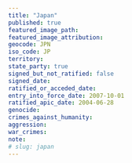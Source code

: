 ```yaml
---
title: "Japan"
published: true
featured_image_path:
featured_image_attribution:
geocode: JPN
iso_code: JP
territory:
state_party: true
signed_but_not_ratified: false
signed_date:
ratified_or_acceded_date:
entry_into_force_date: 2007-10-01
ratified_apic_date: 2004-06-28
genocide:
crimes_against_humanity:
aggression:
war_crimes:
note:
# slug: japan
---
```

